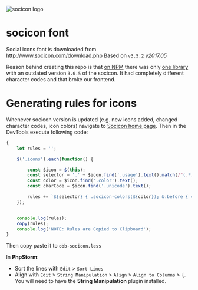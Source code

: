 ![socicon logo](http://www.socicon.com/static/img/logo.svg)

# socicon font

Social icons font is downloaded from http://www.socicon.com/download.php
Based on `v3.5.2`  *v2017.05*

Reason behind creating this repo is that [on NPM](https://www.npmjs.com/search?q=socicon) 
there was only [one library](https://www.npmjs.com/package/socicon) with an outdated version `3.0.5` of the socicon. 
It had completely different character codes and that broke our frontend.

# Generating rules for icons

Whenever socicon version is updated 
(e.g. new icons added, changed character codes, icon colors) 
navigate to [Socicon home page](http://www.socicon.com/chart.php).
Then in the DevTools execute following code:

```js
{
	let rules = '';

	$('.icons').each(function() {

		const $icon = $(this);
		const selector = '.' + $icon.find('.usage').text().match(/"(.*)"/)[1];
		const color = $icon.find('.color').text();
		const charCode = $icon.find('.unicode').text();

		rules += `${selector} { .socicon-colors(${color}); &:before { content: '${charCode}'; } }\n`;
	});


	console.log(rules);
	copy(rules);
	console.log('NOTE: Rules are Copied to Clipboard');
}
```

Then copy paste it to `obb-socicon.less`

In **PhpStorm**:
- Sort the lines with `Edit` > `Sort Lines`
- Align with `Edit` > `String Manipulation` > `Align` > `Align to Columns` > `{`. 
You will need to have the **String Manipulation** plugin installed.
